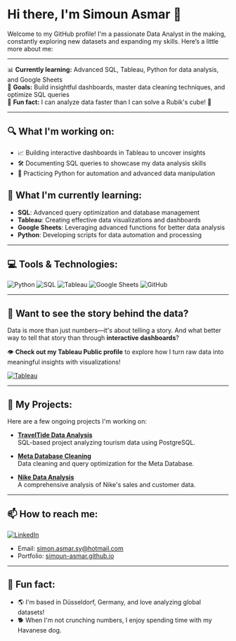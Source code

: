 # Hi there, I'm Simoun Asmar 👋

Welcome to my GitHub profile! I'm a passionate Data Analyst in the making, constantly exploring new datasets and expanding my skills. Here’s a little more about me:

---
 
📊 **Currently learning:** Advanced SQL, Tableau, Python for data analysis, and Google Sheets  
🎯 **Goals:** Build insightful dashboards, master data cleaning techniques, and optimize SQL queries  
🎲 **Fun fact:** I can analyze data faster than I can solve a Rubik's cube! 🧩

---

## 🔍 What I'm working on:
- 📈 Building interactive dashboards in Tableau to uncover insights
- 🛠 Documenting SQL queries to showcase my data analysis skills
- 🚀 Practicing Python for automation and advanced data manipulation

## 🌱 What I'm currently learning:
- **SQL**: Advanced query optimization and database management
- **Tableau**: Creating effective data visualizations and dashboards
- **Google Sheets**: Leveraging advanced functions for better data analysis
- **Python**: Developing scripts for data automation and processing

---

## 💻 Tools & Technologies:
![Python](https://img.shields.io/badge/Python-3776AB?style=for-the-badge&logo=python&logoColor=white)
![SQL](https://img.shields.io/badge/SQL-336791?style=for-the-badge&logo=postgresql&logoColor=white)
![Tableau](https://img.shields.io/badge/Tableau-E97627?style=for-the-badge&logo=tableau&logoColor=white)
![Google Sheets](https://img.shields.io/badge/Google%20Sheets-34A853?style=for-the-badge&logo=googlesheets&logoColor=white)
![GitHub](https://img.shields.io/badge/GitHub-181717?style=for-the-badge&logo=github&logoColor=white)

---

## 🌟 Want to see the story behind the data?
Data is more than just numbers—it's about telling a story. And what better way to tell that story than through **interactive dashboards**?  

👁️ **Check out my Tableau Public profile** to explore how I turn raw data into meaningful insights with visualizations! 

[![Tableau](https://img.shields.io/badge/Tableau-005FAD?style=for-the-badge&logo=tableau&logoColor=white)](https://public.tableau.com/app/profile/simoun.asmar)

---

## 🚀 My Projects:
Here are a few ongoing projects I'm working on:

- [**TravelTide Data Analysis**](https://github.com/your-repo-link)  
  SQL-based project analyzing tourism data using PostgreSQL.
  
- [**Meta Database Cleaning**](https://github.com/your-repo-link)  
  Data cleaning and query optimization for the Meta Database.

- [**Nike Data Analysis**](https://github.com/your-repo-link)  
  A comprehensive analysis of Nike's sales and customer data.

---

## 📫 How to reach me:
[![LinkedIn](https://img.shields.io/badge/LinkedIn-0077B5?style=for-the-badge&logo=linkedin&logoColor=white)](https://www.linkedin.com/in/simounasmar)  
- Email: simon.asmar.sy@hotmail.com  
- Portfolio: [simoun-asmar.github.io](https://simoun-asmar.github.io)

---

## 🌟 Fun fact:
- 🌎 I'm based in Düsseldorf, Germany, and love analyzing global datasets!
- 🐕 When I'm not crunching numbers, I enjoy spending time with my Havanese dog.
